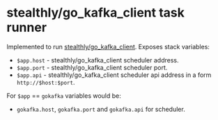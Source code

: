 stealthly/go_kafka_client task runner
======================================

Implemented to run [stealthly/go_kafka_client](https://github.com/stealthly/go_kafka_client/tree/consumer-task).
Exposes stack variables:

- `$app.host` - stealthly/go_kafka_client scheduler address.
- `$app.port` - stealthly/go_kafka_client scheduler port.
- `$app.api` - stealthly/go_kafka_client scheduler api address in a form `http://$host:$port`.

For `$app` == `gokafka` variables would be:
-  `gokafka.host`, `gokafka.port` and `gokafka.api` for scheduler.